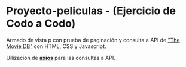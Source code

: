 # Proyecto-peliculas - (Ejercicio de Codo a Codo)
Armado de vista p con prueba de paginación y consulta a API de <a href="https://developer.themoviedb.org/docs">"The Movie DB"</a> con HTML, CSS y Javascript.

Uilización de <strong><a href="https://axios-http.com/docs/intro">axios</a></strong> para las consultas a API.
